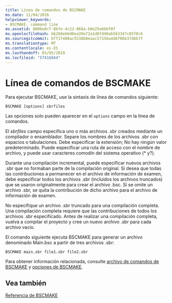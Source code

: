 ```yaml
---
title: Línea de comandos de BSCMAKE
ms.date: 11/04/2016
helpviewer_keywords:
- BSCMAKE, command line
ms.assetid: 8006e8cf-8bfe-4c23-868a-b0a25e6bbf0f
ms.openlocfilehash: b6268eb6d0ea39e72a1d8fd40ab563347c05f0c6
ms.sourcegitcommit: bff17488ac5538b8eaac57156a4d6f06b37d6b7f
ms.translationtype: MT
ms.contentlocale: es-ES
ms.lasthandoff: 03/05/2019
ms.locfileid: "57416844"
---
```

# <a name="bscmake-command-line"></a>Línea de comandos de BSCMAKE

Para ejecutar BSCMAKE, use la sintaxis de línea de comandos siguiente:

```
BSCMAKE [options] sbrfiles
```

Las opciones solo pueden aparecer en el `options` campo en la línea de comandos.

El *sbrfiles* campo especifica uno o más archivos .sbr creados mediante un compilador o ensamblador. Separe los nombres de los archivos .sbr con espacios o tabulaciones. Debe especificar la extensión; No hay ningún valor predeterminado. Puede especificar una ruta de acceso con el nombre de archivo, y puede usar caracteres comodín del sistema operativo (\* y?).

Durante una compilación incremental, puede especificar nuevos archivos .sbr que no formaban parte de la compilación original. Si desea que todas las contribuciones a permanecer en el archivo de información de examen, debe especificar todos los archivos .sbr (incluidos los archivos truncados) que se usaron originalmente para crear el archivo .bsc. Si se omite un archivo .sbr, se quita la contribución de dicho archivo para el archivo de información de examen.

No especifique un archivo .sbr truncado para una compilación completa. Una compilación completa requiere que las contribuciones de todos los archivos .sbr especificado. Antes de realizar una compilación completa, vuelva a compilar el proyecto y cree un nuevo archivo .sbr para cada archivo vacío.

El comando siguiente ejecuta BSCMAKE para generar un archivo denominado Main.bsc a partir de tres archivos .sbr:

```
BSCMAKE main.sbr file1.sbr file2.sbr
```

Para obtener información relacionada, consulte [archivo de comandos de BSCMAKE](../../build/reference/bscmake-command-file-response-file.md) y [opciones de BSCMAKE](../../build/reference/bscmake-options.md).

## <a name="see-also"></a>Vea también

[Referencia de BSCMAKE](../../build/reference/bscmake-reference.md)
